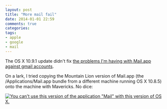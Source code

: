 ```yaml
---
layout: post
title: "More mail fail"
date: 2014-01-01 22:59
comments: true
categories: 
tags:
- apple
- google
- mail
---
```

The OS X 10.9.1 update didn't fix [the problems I'm having with Mail.app against gmail accounts](/blog/2013/12/08/mail-dot-app-gmail-and-mavericks/).

On a lark, I tried copying the Mountain Lion version of Mail.app (the /Applications/Mail.app bundle from a different machine running OS X 10.8.5) onto the machine with Mavericks. No dice:

[![You can't use this version of the application "Mail" with this version of OS X.](http://farm8.staticflickr.com/7361/11703232323_584f1d967a_o.png)](http://www.flickr.com/photos/metamatt/11703232323/in/set-72157625600517372)
